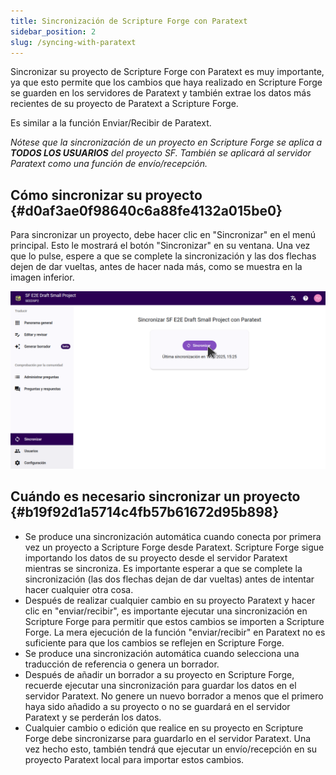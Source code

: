 ```yaml
---
title: Sincronización de Scripture Forge con Paratext
sidebar_position: 2
slug: /syncing-with-paratext
---
```


Sincronizar su proyecto de Scripture Forge con Paratext es muy importante, ya que esto permite que los cambios que haya realizado en Scripture Forge se guarden en los servidores de Paratext y también extrae los datos más recientes de su proyecto de Paratext a Scripture Forge.

Es similar a la función Enviar/Recibir de Paratext.

_Nótese que la sincronización de un proyecto en Scripture Forge se aplica a **TODOS LOS USUARIOS** del proyecto SF. También se aplicará al servidor Paratext como una función de envío/recepción._

## Cómo sincronizar su proyecto {#d0af3ae0f98640c6a88fe4132a015be0}

Para sincronizar un proyecto, debe hacer clic en "Sincronizar" en el menú principal. Esto le mostrará el botón "Sincronizar" en su ventana. Una vez que lo pulse, espere a que se complete la sincronización y las dos flechas dejen de dar vueltas, antes de hacer nada más, como se muestra en la imagen inferior.

![](./sync.png)

## Cuándo es necesario sincronizar un proyecto {#b19f92d1a5714c4fb57b61672d95b898}

- Se produce una sincronización automática cuando conecta por primera vez un proyecto a Scripture Forge desde Paratext. Scripture Forge sigue importando los datos de su proyecto desde el servidor Paratext mientras se sincroniza. Es importante esperar a que se complete la sincronización (las dos flechas dejan de dar vueltas) antes de intentar hacer cualquier otra cosa.
- Después de realizar cualquier cambio en su proyecto Paratext y hacer clic en "enviar/recibir", es importante ejecutar una sincronización en Scripture Forge para permitir que estos cambios se importen a Scripture Forge. La mera ejecución de la función "enviar/recibir" en Paratext no es suficiente para que los cambios se reflejen en Scripture Forge.
- Se produce una sincronización automática cuando selecciona una traducción de referencia o genera un borrador.
- Después de añadir un borrador a su proyecto en Scripture Forge, recuerde ejecutar una sincronización para guardar los datos en el servidor Paratext. No genere un nuevo borrador a menos que el primero haya sido añadido a su proyecto o no se guardará en el servidor Paratext y se perderán los datos.
- Cualquier cambio o edición que realice en su proyecto en Scripture Forge debe sincronizarse para guardarlo en el servidor Paratext. Una vez hecho esto, también tendrá que ejecutar un envío/recepción en su proyecto Paratext local para importar estos cambios.
